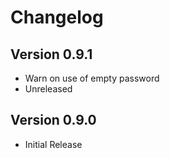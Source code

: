 # Changelog

## Version 0.9.1
- Warn on use of empty password
- Unreleased

## Version 0.9.0

- Initial Release
